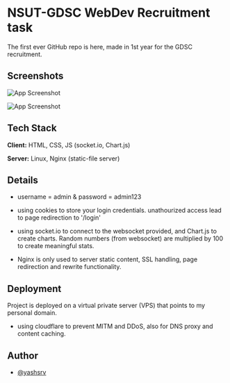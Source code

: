 
# NSUT-GDSC WebDev Recruitment task

The first ever GitHub repo is here, made in 1st year for the GDSC recruitment.




## Screenshots

![App Screenshot](https://i.ibb.co/ZmgrD9H/dashboard.png)

![App Screenshot](https://i.ibb.co/8xKmzY0/Screenshot-2024-10-20-at-11-24-41-PM.png)




## Tech Stack

**Client:** HTML, CSS, JS (socket.io, Chart.js)

**Server:** Linux, Nginx (static-file server)
## Details

- username = admin & password = admin123

- using cookies to store your login credentials. unathourized access lead to page redirection to '/login'
- using socket.io to connect to the websocket provided, and Chart.js to create charts. Random numbers (from websocket) are multiplied by 100 to create meaningful stats.
- Nginx is only used to server static content, SSL handling, page redirection and rewrite functionality.
## Deployment

Project is deployed on a virtual private server (VPS) that points to my personal domain.
- using cloudflare to prevent MITM and DDoS, also for DNS proxy and content caching.





## Author

- [@yashsrv](https://www.github.com/yashsrv)


